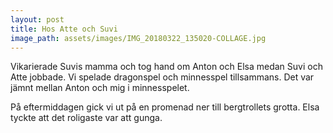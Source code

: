```yaml
---
layout: post
title: Hos Atte och Suvi
image_path: assets/images/IMG_20180322_135020-COLLAGE.jpg
---
```


Vikarierade Suvis mamma och tog hand om Anton och Elsa medan Suvi och Atte jobbade. Vi spelade dragonspel och minnesspel tillsammans. Det var jämnt mellan Anton och mig i minnesspelet.

På eftermiddagen gick vi ut på en promenad ner till bergtrollets grotta. Elsa tyckte att det roligaste var att gunga.
